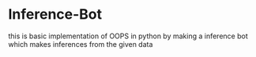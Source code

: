# Inference-Bot
this is basic implementation of OOPS in python by making a inference bot which makes inferences from the given data 

